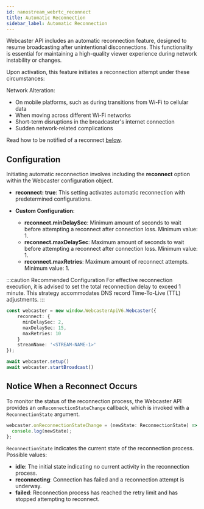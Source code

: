 ```yaml
---
id: nanostream_webrtc_reconnect
title: Automatic Reconnection
sidebar_label: Automatic Reconnection
---
```



Webcaster API includes an automatic reconnection feature, designed to resume broadcasting after unintentional disconnections. This functionality is essential for maintaining a high-quality viewer experience during network instability or changes.

Upon activation, this feature initiates a reconnection attempt under these circumstances:

Network Alteration:
- On mobile platforms, such as during transitions from Wi-Fi to cellular data
- When moving across different Wi-Fi networks
- Short-term disruptions in the broadcaster's internet connection
- Sudden network-related complications

Read how to be notified of a reconnect [below](#notice-when-a-reconnect-occurs).

## Configuration

Initiating automatic reconnection involves including the **reconnect** option within the Webcaster configuration object.

- **reconnect: true**: This setting activates automatic reconnection with predetermined configurations.

- **Custom Configuration**:
  - **reconnect.minDelaySec**: Minimum amount of seconds to wait before attempting a reconnect after connection loss. Minimum value: 1.
  - **reconnect.maxDelaySec**: Maximum amount of seconds to wait before attempting a reconnect after connection loss. Minimum value: 1.
  - **reconnect.maxRetries**: Maximum amount of reconnect attempts. Minimum value: 1.

:::caution Recommended Configuration
For effective reconnection execution, it is advised to set the total reconnection delay to exceed 1 minute. This strategy accommodates DNS record Time-To-Live (TTL) adjustments.
:::

```typescript
const webcaster = new window.WebcasterApiV6.Webcaster({
    reconnect: {
      minDelaySec: 2,
      maxDelaySec: 15,
      maxRetries: 10
    }
    streamName: '<STREAM-NAME-1>'
});

await webcaster.setup()
await webcaster.startBroadcast()
```

## Notice When a Reconnect Occurs

To monitor the status of the reconnection process, the Webcaster API provides an `onReconnectionStateChange` callback, which is invoked with a `ReconnectionState` argument.

```typescript
webcaster.onReconnectionStateChange = (newState: ReconnectionState) => {
  console.log(newState);
};
```

`ReconnectionState` indicates the current state of the reconnection process. Possible values:

- **idle**: The initial state indicating no current activity in the reconnection process.
- **reconnecting**: Connection has failed and a reconnection attempt is underway.
- **failed**: Reconnection process has reached the retry limit and has stopped attempting to reconnect.




